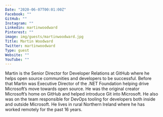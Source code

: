 ```yaml
---
Date: "2020-06-07T00:01:00Z"
Facebook: ""
GitHub: ""
Instagram: ""
Linkedin: martinwoodward
Pinterest: ""
image: img/guests/martinwoodward.jpg
Title: Martin Woodward
Twitter: martinwoodward
Type: guest
Website: ""
YouTube: ""
---
```

Martin is the Senior Director for Developer Relations at GitHub where he helps open source communities and developers to be successful. Before that Martin was Executive Director of the .NET Foundation helping drive Microsoft’s move towards open source. He was the original creator Microsoft’s home on GitHub and helped introduce Git into Microsoft. He also was on the team responsible for DevOps tooling for developers both inside and outside Microsoft. He lives in rural Northern Ireland where he has worked remotely for the past 16 years.
